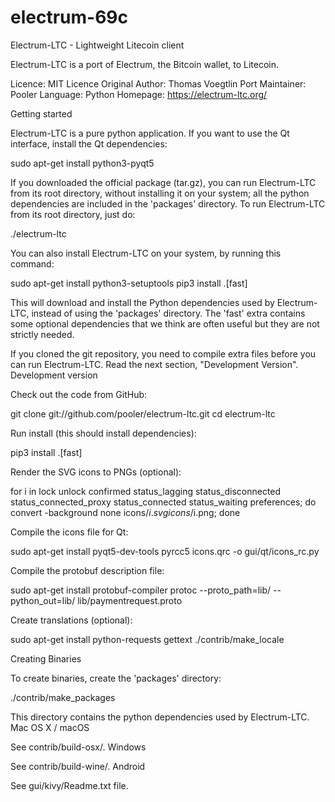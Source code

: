 # electrum-69c
Electrum-LTC - Lightweight Litecoin client

Electrum-LTC is a port of Electrum, the Bitcoin wallet, to Litecoin.

Licence: MIT Licence
Original Author: Thomas Voegtlin
Port Maintainer: Pooler
Language: Python
Homepage: https://electrum-ltc.org/

Getting started

Electrum-LTC is a pure python application. If you want to use the Qt interface, install the Qt dependencies:

sudo apt-get install python3-pyqt5

If you downloaded the official package (tar.gz), you can run Electrum-LTC from its root directory, without installing it on your system; all the python dependencies are included in the 'packages' directory. To run Electrum-LTC from its root directory, just do:

./electrum-ltc

You can also install Electrum-LTC on your system, by running this command:

sudo apt-get install python3-setuptools
pip3 install .[fast]

This will download and install the Python dependencies used by Electrum-LTC, instead of using the 'packages' directory. The 'fast' extra contains some optional dependencies that we think are often useful but they are not strictly needed.

If you cloned the git repository, you need to compile extra files before you can run Electrum-LTC. Read the next section, "Development Version".
Development version

Check out the code from GitHub:

git clone git://github.com/pooler/electrum-ltc.git
cd electrum-ltc

Run install (this should install dependencies):

pip3 install .[fast]

Render the SVG icons to PNGs (optional):

for i in lock unlock confirmed status_lagging status_disconnected status_connected_proxy status_connected status_waiting preferences; do convert -background none icons/$i.svg icons/$i.png; done

Compile the icons file for Qt:

sudo apt-get install pyqt5-dev-tools
pyrcc5 icons.qrc -o gui/qt/icons_rc.py

Compile the protobuf description file:

sudo apt-get install protobuf-compiler
protoc --proto_path=lib/ --python_out=lib/ lib/paymentrequest.proto

Create translations (optional):

sudo apt-get install python-requests gettext
./contrib/make_locale

Creating Binaries

To create binaries, create the 'packages' directory:

./contrib/make_packages

This directory contains the python dependencies used by Electrum-LTC.
Mac OS X / macOS

See contrib/build-osx/.
Windows

See contrib/build-wine/.
Android

See gui/kivy/Readme.txt file.
